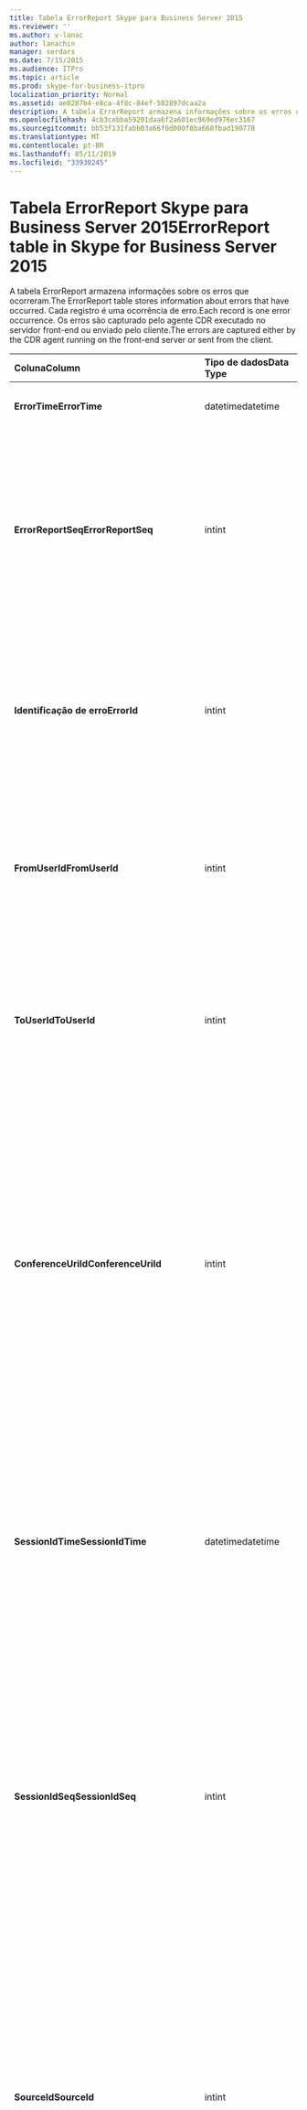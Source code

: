 ```yaml
---
title: Tabela ErrorReport Skype para Business Server 2015
ms.reviewer: ''
ms.author: v-lanac
author: lanachin
manager: serdars
ms.date: 7/15/2015
ms.audience: ITPro
ms.topic: article
ms.prod: skype-for-business-itpro
localization_priority: Normal
ms.assetid: ae0287b4-e8ca-4f8c-84ef-502897dcaa2a
description: A tabela ErrorReport armazena informações sobre os erros que ocorreram. Cada registro é uma ocorrência de erro. Os erros são capturado pelo agente CDR executado no servidor front-end ou enviado pelo cliente.
ms.openlocfilehash: 4cb3cebba59201daa6f2a601ec969ed976ec3167
ms.sourcegitcommit: bb53f131fabb03a66f0d000f8ba668fbad190778
ms.translationtype: MT
ms.contentlocale: pt-BR
ms.lasthandoff: 05/11/2019
ms.locfileid: "33930245"
---
```

# <a name="errorreport-table-in-skype-for-business-server-2015"></a><span data-ttu-id="ad207-105">Tabela ErrorReport Skype para Business Server 2015</span><span class="sxs-lookup"><span data-stu-id="ad207-105">ErrorReport table in Skype for Business Server 2015</span></span>
 
<span data-ttu-id="ad207-106">A tabela ErrorReport armazena informações sobre os erros que ocorreram.</span><span class="sxs-lookup"><span data-stu-id="ad207-106">The ErrorReport table stores information about errors that have occurred.</span></span> <span data-ttu-id="ad207-107">Cada registro é uma ocorrência de erro.</span><span class="sxs-lookup"><span data-stu-id="ad207-107">Each record is one error occurrence.</span></span> <span data-ttu-id="ad207-108">Os erros são capturado pelo agente CDR executado no servidor front-end ou enviado pelo cliente.</span><span class="sxs-lookup"><span data-stu-id="ad207-108">The errors are captured either by the CDR agent running on the front-end server or sent from the client.</span></span>
  
|<span data-ttu-id="ad207-109">**Coluna**</span><span class="sxs-lookup"><span data-stu-id="ad207-109">**Column**</span></span>|<span data-ttu-id="ad207-110">**Tipo de dados**</span><span class="sxs-lookup"><span data-stu-id="ad207-110">**Data Type**</span></span>|<span data-ttu-id="ad207-111">**Chave/índice**</span><span class="sxs-lookup"><span data-stu-id="ad207-111">**Key/Index**</span></span>|<span data-ttu-id="ad207-112">**Detalhes**</span><span class="sxs-lookup"><span data-stu-id="ad207-112">**Details**</span></span>|
|:-----|:-----|:-----|:-----|
|<span data-ttu-id="ad207-113">**ErrorTime**</span><span class="sxs-lookup"><span data-stu-id="ad207-113">**ErrorTime**</span></span> <br/> |<span data-ttu-id="ad207-114">datetime</span><span class="sxs-lookup"><span data-stu-id="ad207-114">datetime</span></span>  <br/> |<span data-ttu-id="ad207-115">Primária</span><span class="sxs-lookup"><span data-stu-id="ad207-115">Primary</span></span>  <br/> |<span data-ttu-id="ad207-116">Data e hora em que o erro ocorreu.</span><span class="sxs-lookup"><span data-stu-id="ad207-116">Date and time the error occurred.</span></span>  <br/> |
|<span data-ttu-id="ad207-117">**ErrorReportSeq**</span><span class="sxs-lookup"><span data-stu-id="ad207-117">**ErrorReportSeq**</span></span> <br/> |<span data-ttu-id="ad207-118">int</span><span class="sxs-lookup"><span data-stu-id="ad207-118">int</span></span>  <br/> |<span data-ttu-id="ad207-119">Primária</span><span class="sxs-lookup"><span data-stu-id="ad207-119">Primary</span></span>  <br/> |<span data-ttu-id="ad207-120">Número de identificação para identificar o relatório de erros.</span><span class="sxs-lookup"><span data-stu-id="ad207-120">ID number to identify the error report.</span></span> <span data-ttu-id="ad207-121">Usado em conjunto com **ErrorTime** para identificar exclusivamente um relatório de erros.</span><span class="sxs-lookup"><span data-stu-id="ad207-121">Used in conjunction with **ErrorTime** to uniquely identify an error report.</span></span> <br/> |
|<span data-ttu-id="ad207-122">**Identificação de erro**</span><span class="sxs-lookup"><span data-stu-id="ad207-122">**ErrorId**</span></span> <br/> |<span data-ttu-id="ad207-123">int</span><span class="sxs-lookup"><span data-stu-id="ad207-123">int</span></span>  <br/> |<span data-ttu-id="ad207-124">Externa</span><span class="sxs-lookup"><span data-stu-id="ad207-124">Foreign</span></span>  <br/> |<span data-ttu-id="ad207-125">ID exclusiva do tipo de erro.</span><span class="sxs-lookup"><span data-stu-id="ad207-125">Unique ID of the error type.</span></span> <span data-ttu-id="ad207-126">Consulte a [tabela ErrorDef no Skype para Business Server 2015](errordef.md) para obter mais informações.</span><span class="sxs-lookup"><span data-stu-id="ad207-126">See the [ErrorDef table in Skype for Business Server 2015](errordef.md) for more information.</span></span> <br/> |
|<span data-ttu-id="ad207-127">**FromUserId**</span><span class="sxs-lookup"><span data-stu-id="ad207-127">**FromUserId**</span></span> <br/> |<span data-ttu-id="ad207-128">int</span><span class="sxs-lookup"><span data-stu-id="ad207-128">int</span></span>  <br/> |<span data-ttu-id="ad207-129">Externa</span><span class="sxs-lookup"><span data-stu-id="ad207-129">Foreign</span></span>  <br/> |<span data-ttu-id="ad207-130">Usuário que originou a solicitação que causou o erro.</span><span class="sxs-lookup"><span data-stu-id="ad207-130">User who originated the request that caused the error.</span></span> <span data-ttu-id="ad207-131">Consulte a [tabela de usuários](users.md) para obter mais informações.</span><span class="sxs-lookup"><span data-stu-id="ad207-131">See the [Users table](users.md) for more information.</span></span> <br/> |
|<span data-ttu-id="ad207-132">**ToUserId**</span><span class="sxs-lookup"><span data-stu-id="ad207-132">**ToUserId**</span></span> <br/> |<span data-ttu-id="ad207-133">int</span><span class="sxs-lookup"><span data-stu-id="ad207-133">int</span></span>  <br/> |<span data-ttu-id="ad207-134">Externa</span><span class="sxs-lookup"><span data-stu-id="ad207-134">Foreign</span></span>  <br/> |<span data-ttu-id="ad207-135">Usuário de destino para a solicitação que causou o erro.</span><span class="sxs-lookup"><span data-stu-id="ad207-135">Destination user for the request that caused the error.</span></span> <span data-ttu-id="ad207-136">Consulte a [tabela de usuários](users.md) para obter mais informações.</span><span class="sxs-lookup"><span data-stu-id="ad207-136">See the [Users table](users.md) for more information.</span></span> <br/> |
|<span data-ttu-id="ad207-137">**ConferenceUriId**</span><span class="sxs-lookup"><span data-stu-id="ad207-137">**ConferenceUriId**</span></span> <br/> |<span data-ttu-id="ad207-138">int</span><span class="sxs-lookup"><span data-stu-id="ad207-138">int</span></span>  <br/> |<span data-ttu-id="ad207-139">Externa</span><span class="sxs-lookup"><span data-stu-id="ad207-139">Foreign</span></span>  <br/> |<span data-ttu-id="ad207-140">URI de conferência relacionadas ao erro.</span><span class="sxs-lookup"><span data-stu-id="ad207-140">Conference URI related to the error.</span></span> <span data-ttu-id="ad207-141">Consulte a [tabela ConferenceUris do Skype para Business Server 2015](conferenceuris.md) para obter mais informações.</span><span class="sxs-lookup"><span data-stu-id="ad207-141">See the [ConferenceUris table in Skype for Business Server 2015](conferenceuris.md) for more information.</span></span> <span data-ttu-id="ad207-142">Geralmente, se ConferenceUriId não for nula, em seguida, FromUserId ou ToUserId será nulo.</span><span class="sxs-lookup"><span data-stu-id="ad207-142">Typically, if ConferenceUriId is not null, then either FromUserId or ToUserId will be null.</span></span> <br/> |
|<span data-ttu-id="ad207-143">**SessionIdTime**</span><span class="sxs-lookup"><span data-stu-id="ad207-143">**SessionIdTime**</span></span> <br/> |<span data-ttu-id="ad207-144">datetime</span><span class="sxs-lookup"><span data-stu-id="ad207-144">datetime</span></span>  <br/> |<span data-ttu-id="ad207-145">Externa</span><span class="sxs-lookup"><span data-stu-id="ad207-145">Foreign</span></span>  <br/> |<span data-ttu-id="ad207-146">Usado em conjunto com **SessionIdSeq** para identificar exclusivamente uma sessão.</span><span class="sxs-lookup"><span data-stu-id="ad207-146">Used in conjunction with **SessionIdSeq** to uniquely identify a session.</span></span> <span data-ttu-id="ad207-147">Consulte a [tabela no Skype para Business Server 2015 de diálogos](dialogs.md) para obter mais informações.</span><span class="sxs-lookup"><span data-stu-id="ad207-147">See the [Dialogs table in Skype for Business Server 2015](dialogs.md) for more information.</span></span> <br/> |
|<span data-ttu-id="ad207-148">**SessionIdSeq**</span><span class="sxs-lookup"><span data-stu-id="ad207-148">**SessionIdSeq**</span></span> <br/> |<span data-ttu-id="ad207-149">int</span><span class="sxs-lookup"><span data-stu-id="ad207-149">int</span></span>  <br/> |<span data-ttu-id="ad207-150">Externa</span><span class="sxs-lookup"><span data-stu-id="ad207-150">Foreign</span></span>  <br/> |<span data-ttu-id="ad207-151">Número de identificação para identificar a sessão.</span><span class="sxs-lookup"><span data-stu-id="ad207-151">ID number to identify the session.</span></span> <span data-ttu-id="ad207-152">Usado em conjunto com **SessionIdTime** para identificar exclusivamente uma sessão.</span><span class="sxs-lookup"><span data-stu-id="ad207-152">Used in conjunction with **SessionIdTime** to uniquely identify a session.</span></span> <span data-ttu-id="ad207-153">Consulte a [tabela no Skype para Business Server 2015 de diálogos](dialogs.md) para obter mais informações.</span><span class="sxs-lookup"><span data-stu-id="ad207-153">See the [Dialogs table in Skype for Business Server 2015](dialogs.md) for more information.</span></span> <br/> |
|<span data-ttu-id="ad207-154">**SourceId**</span><span class="sxs-lookup"><span data-stu-id="ad207-154">**SourceId**</span></span> <br/> |<span data-ttu-id="ad207-155">int</span><span class="sxs-lookup"><span data-stu-id="ad207-155">int</span></span>  <br/> |<span data-ttu-id="ad207-156">Externa</span><span class="sxs-lookup"><span data-stu-id="ad207-156">Foreign</span></span>  <br/> |<span data-ttu-id="ad207-157">Servidor que enviou o relatório de erro (se o relatório está sendo enviado de um componente do servidor).</span><span class="sxs-lookup"><span data-stu-id="ad207-157">Server that sent the error report (if the report is being sent from a server component).</span></span> <span data-ttu-id="ad207-158">Consulte a [tabela de servidores](servers.md) para obter mais informações.</span><span class="sxs-lookup"><span data-stu-id="ad207-158">See the [Servers table](servers.md) for more information.</span></span> <br/> <span data-ttu-id="ad207-159">Este campo foi introduzido no Microsoft Lync Server 2013.</span><span class="sxs-lookup"><span data-stu-id="ad207-159">This field was introduced in Microsoft Lync Server 2013.</span></span>  <br/> |
|<span data-ttu-id="ad207-160">**ApplicationId**</span><span class="sxs-lookup"><span data-stu-id="ad207-160">**ApplicationId**</span></span> <br/> |<span data-ttu-id="ad207-161">int</span><span class="sxs-lookup"><span data-stu-id="ad207-161">int</span></span>  <br/> |<span data-ttu-id="ad207-162">Externa</span><span class="sxs-lookup"><span data-stu-id="ad207-162">Foreign</span></span>  <br/> |<span data-ttu-id="ad207-163">Servidor que enviou o relatório de erro (se o relatório está sendo enviado de um componente do servidor).</span><span class="sxs-lookup"><span data-stu-id="ad207-163">Server that sent the error report (if the report is being sent from a server component).</span></span> <span data-ttu-id="ad207-164">Consulte a [tabela de aplicativo no Skype para Business Server 2015](application.md) para obter mais informações.</span><span class="sxs-lookup"><span data-stu-id="ad207-164">See the [Application table in Skype for Business Server 2015](application.md) for more information.</span></span> <br/> <span data-ttu-id="ad207-165">Este campo foi introduzido no Microsoft Lync Server 2013.</span><span class="sxs-lookup"><span data-stu-id="ad207-165">This field was introduced in Microsoft Lync Server 2013.</span></span>  <br/> |
|<span data-ttu-id="ad207-166">**MsDiagHeader**</span><span class="sxs-lookup"><span data-stu-id="ad207-166">**MsDiagHeader**</span></span> <br/> |<span data-ttu-id="ad207-167">imagem</span><span class="sxs-lookup"><span data-stu-id="ad207-167">image</span></span>  <br/> | <br/> |<span data-ttu-id="ad207-168">Obter mais informações sobre o erro.</span><span class="sxs-lookup"><span data-stu-id="ad207-168">More information about the error.</span></span>  <br/> <span data-ttu-id="ad207-169">Esses dados podem ser convertidos em formato de texto usando esta sintaxe:</span><span class="sxs-lookup"><span data-stu-id="ad207-169">This data can be converted to text format by using this syntax:</span></span>  <br/>  `cast(cast(Detail as varbinary(max)) as varchar(max))` <br/> |
|<span data-ttu-id="ad207-170">**ClientVersionId**</span><span class="sxs-lookup"><span data-stu-id="ad207-170">**ClientVersionId**</span></span> <br/> |<span data-ttu-id="ad207-171">int</span><span class="sxs-lookup"><span data-stu-id="ad207-171">int</span></span>  <br/> |<span data-ttu-id="ad207-172">Externa</span><span class="sxs-lookup"><span data-stu-id="ad207-172">Foreign</span></span>  <br/> |<span data-ttu-id="ad207-173">A versão do cliente do ponto de extremidade que envia o relatório de erros.</span><span class="sxs-lookup"><span data-stu-id="ad207-173">The client version of endpoint that sends the error report.</span></span> <span data-ttu-id="ad207-174">Consulte a [tabela ClientVersions Skype para Business Server 2015](clientversions.md) para obter mais informações.</span><span class="sxs-lookup"><span data-stu-id="ad207-174">See the [ClientVersions table in Skype for Business Server 2015](clientversions.md) for more information.</span></span> <br/> |
|<span data-ttu-id="ad207-175">**IsCapturedByServer**</span><span class="sxs-lookup"><span data-stu-id="ad207-175">**IsCapturedByServer**</span></span> <br/> |<span data-ttu-id="ad207-176">bit</span><span class="sxs-lookup"><span data-stu-id="ad207-176">bit</span></span>  <br/> ||<span data-ttu-id="ad207-177">É o relatório de erros capturado pelo agente de CDR em execução no servidor front-end ou enviado pelo cliente.</span><span class="sxs-lookup"><span data-stu-id="ad207-177">Is the error report captured by the CDR agent running on the front-end server, or sent by the client.</span></span>  <br/> |
|<span data-ttu-id="ad207-178">**Sinalizador**</span><span class="sxs-lookup"><span data-stu-id="ad207-178">**Flag**</span></span> <br/> |<span data-ttu-id="ad207-179">smallint</span><span class="sxs-lookup"><span data-stu-id="ad207-179">smallint</span></span>  <br/> ||<span data-ttu-id="ad207-180">Reservado para uso futuro.</span><span class="sxs-lookup"><span data-stu-id="ad207-180">Reserved for future use.</span></span>  <br/> |
|<span data-ttu-id="ad207-181">**TelemetryId**</span><span class="sxs-lookup"><span data-stu-id="ad207-181">**TelemetryId**</span></span> <br/> |<span data-ttu-id="ad207-182">Identificador exclusivo</span><span class="sxs-lookup"><span data-stu-id="ad207-182">uniqueIdentifier</span></span>  <br/> ||<span data-ttu-id="ad207-183">Identificador exclusivo correlacionando as informações de tempo de ingresso para os diferentes componentes envolvidos em uma conferência.</span><span class="sxs-lookup"><span data-stu-id="ad207-183">Unique identifier correlating join time information for the different components involved in a conference.</span></span>  <br/> <span data-ttu-id="ad207-184">Este campo foi introduzido no Microsoft Lync Server 2013.</span><span class="sxs-lookup"><span data-stu-id="ad207-184">This field was introduced in Microsoft Lync Server 2013.</span></span>  <br/> |
|<span data-ttu-id="ad207-185">**SessionSetupTime**</span><span class="sxs-lookup"><span data-stu-id="ad207-185">**SessionSetupTime**</span></span> <br/> |<span data-ttu-id="ad207-186">int</span><span class="sxs-lookup"><span data-stu-id="ad207-186">int</span></span>  <br/> ||<span data-ttu-id="ad207-187">Tempo (em milissegundos) necessário para um componente específico ingresse em uma conferência.</span><span class="sxs-lookup"><span data-stu-id="ad207-187">Time (in milliseconds) required for a specific component to join a conference.</span></span>  <br/> <span data-ttu-id="ad207-188">Este campo foi introduzido no Microsoft Lync Server 2013.</span><span class="sxs-lookup"><span data-stu-id="ad207-188">This field was introduced in Microsoft Lync Server 2013.</span></span>  <br/> |
|<span data-ttu-id="ad207-189">**ServerId**</span><span class="sxs-lookup"><span data-stu-id="ad207-189">**ServerId**</span></span> <br/> |<span data-ttu-id="ad207-190">int</span><span class="sxs-lookup"><span data-stu-id="ad207-190">int</span></span>  <br/> |<span data-ttu-id="ad207-191">Externa</span><span class="sxs-lookup"><span data-stu-id="ad207-191">Foreign</span></span>  <br/> |<span data-ttu-id="ad207-192">Representa o nome de domínio totalmente qualificado do servidor que gerou o relatório de erros.</span><span class="sxs-lookup"><span data-stu-id="ad207-192">Represents the fully qualified domain name of the server that generated the error report.</span></span>  <br/> |
|<span data-ttu-id="ad207-193">**PoolId**</span><span class="sxs-lookup"><span data-stu-id="ad207-193">**PoolId**</span></span> <br/> |<span data-ttu-id="ad207-194">int</span><span class="sxs-lookup"><span data-stu-id="ad207-194">int</span></span>  <br/> |<span data-ttu-id="ad207-195">Externa</span><span class="sxs-lookup"><span data-stu-id="ad207-195">Foreign</span></span>  <br/> |<span data-ttu-id="ad207-196">Representa o nome de domínio totalmente qualificado do pool onde o relatório de erro foi gerado.</span><span class="sxs-lookup"><span data-stu-id="ad207-196">Represents the fully qualified domain name of the pool where the error report was generated.</span></span>  <br/> |
|<span data-ttu-id="ad207-197">**LastModifiedTime**</span><span class="sxs-lookup"><span data-stu-id="ad207-197">**LastModifiedTime**</span></span> <br/> |<span data-ttu-id="ad207-198">DateTime</span><span class="sxs-lookup"><span data-stu-id="ad207-198">Datetime</span></span>  <br/> ||<span data-ttu-id="ad207-199">Para uso interno pelo serviço de monitoramento.</span><span class="sxs-lookup"><span data-stu-id="ad207-199">For internal use by the Monitoring service.</span></span>  <br/> <span data-ttu-id="ad207-200">Este campo foi introduzido no Skype para Business Server 2015.</span><span class="sxs-lookup"><span data-stu-id="ad207-200">This field was introduced in Skype for Business Server 2015.</span></span>  <br/> |
   

